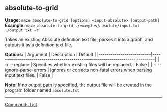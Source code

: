 ## absolute-to-grid
**Usage:** `maze absolute-to-grid [options] <input-absolute> [output-path]`  
**Example:** `maze absolute-to-grid ./examples/absolute/input.txt ./output.txt -r`

Takes an existing Absolute definition text file, parses it into a graph, and outputs it as a definition text file.

**Options:**
| Argument                 | Description                                                         | Default |
|--------------------------|---------------------------------------------------------------------|---------|
| -r --replace             | Specifies whether existing files will be replaced.                  | False   |
| -i --ignore-parse-errors | Ignores or corrects non-fatal errors when parsing input text files. | False   |

**Note:** If no output path is specified, the output file will be created in the program folder named `absolute.txt`

---

[Commands List](./readme.md)
